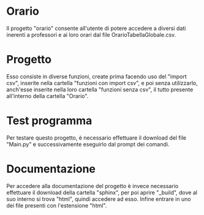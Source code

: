 # Orario
Il progetto "orario" consente all'utente di potere accedere a diversi dati inerenti a professori e ai loro orari dal file OrarioTabellaGlobale.csv.
# Progetto
Esso consiste in diverse funzioni, create prima facendo uso del "import csv", inserite nella cartella "funzioni con import csv", e poi senza utilizzarlo, anch'esse inserite nella loro cartella "funzioni senza csv", il tutto presente all'interno della cartella "Orario".
# Test programma
Per testare questo progetto, è necessario effettuare il download del file "Main.py" e successivamente eseguirlo dal prompt dei comandi. 
# Documentazione
Per accedere alla documentazione del progetto è invece necessario effettuare il download della cartella "sphinx", per poi aprire "_build", dove al suo interno si trova "html", quindi accedere ad esso. Infine entrare in uno dei file presenti con l'estensione "html".
